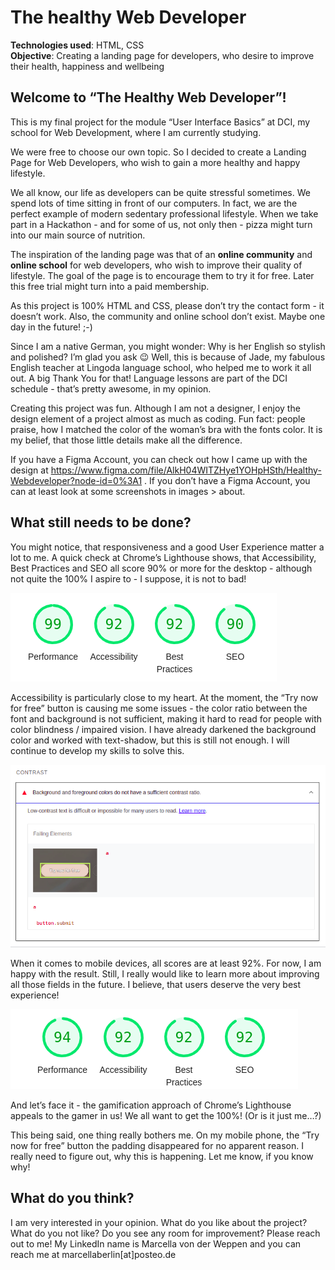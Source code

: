 # The healthy Web Developer

**Technologies used**: HTML, CSS <br>
**Objective**: Creating a landing page for developers, who desire to improve their health, happiness and wellbeing

## Welcome to “The Healthy Web Developer”!

This is my final project for the module “User Interface Basics” at DCI, my school for Web Development, where I am currently studying.

We were free to choose our own topic. So I decided to create a Landing Page for Web Developers, who wish to gain a more healthy and happy lifestyle.

We all know, our life as developers can be quite stressful sometimes. We spend lots of time sitting in front of our computers. In fact, we are the perfect example of modern sedentary professional lifestyle. When we take part in a Hackathon - and for some of us, not only then - pizza might turn into our main source of nutrition.

The inspiration of the landing page was that of an **online community** and **online school** for web developers, who wish to improve their quality of lifestyle. The goal of the page is to encourage them to try it for free. Later this free trial might turn into a paid membership.

As this project is 100% HTML and CSS, please don’t try the contact form - it doesn’t work. Also, the community and online school don’t exist. Maybe one day in the future! ;-)

Since I am a native German, you might wonder: Why is her English so stylish and polished? I’m glad you ask 😉 Well, this is because of Jade, my fabulous English teacher at Lingoda language school, who helped me to work it all out. A big Thank You for that! Language lessons are part of the DCI schedule - that’s pretty awesome, in my opinion.

Creating this project was fun. Although I am not a designer, I enjoy the design element of a project almost as much as coding. Fun fact: people praise, how I matched the color of the woman’s bra with the fonts color. It is my belief, that those little details make all the difference.

If you have a Figma Account, you can check out how I came up with the design at https://www.figma.com/file/AlkH04WITZHye1YOHpHSth/Healthy-Webdeveloper?node-id=0%3A1 . If you don’t have a Figma Account, you can at least look at some screenshots in images > about.

## What still needs to be done?

You might notice, that responsiveness and a good User Experience matter a lot to me. A quick check at Chrome’s Lighthouse shows, that Accessibility, Best Practices and SEO all score 90% or more for the desktop - although not quite the 100% I aspire to - I suppose, it is not to bad!

![screenshot of lighthouse chrome desktop](./images/about/chrome%20lighthouse%20desktop.png)

Accessibility is particularly close to my heart. At the moment, the “Try now for free” button is causing me some issues - the color ratio between the font and background is not sufficient, making it hard to read for people with color blindness / impaired vision. I have already darkened the background color and worked with text-shadow, but this is still not enough. I will continue to develop my skills to solve this.

![screenshot of button report](./images/about/accessibility%20button.png)

When it comes to mobile devices, all scores are at least 92%. For now, I am happy with the result. Still, I really would like to learn more about improving all those fields in the future. I believe, that users deserve the very best experience!

![screenshot of lighthouse chrome mobile](./images/about/chrome%20lighthouse%20mobile.png)

And let’s face it - the gamification approach of Chrome’s Lighthouse appeals to the gamer in us! We all want to get the 100%! (Or is it just me…?)

This being said, one thing really bothers me. On my mobile phone, the “Try now for free” button the padding disappeared for no apparent reason. I really need to figure out, why this is happening. Let me know, if you know why!

## What do you think?

I am very interested in your opinion. What do you like about the project? What do you not like? Do you see any room for improvement? Please reach out to me! My LinkedIn name is Marcella von der Weppen and you can reach me at marcellaberlin[at]posteo.de
